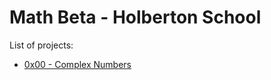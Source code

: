 # Math Beta - Holberton School

List of projects:
* [0x00 - Complex Numbers](https://github.com/pforciol/holbertonschool-math_beta/tree/main/0x00-complex_numbers)
